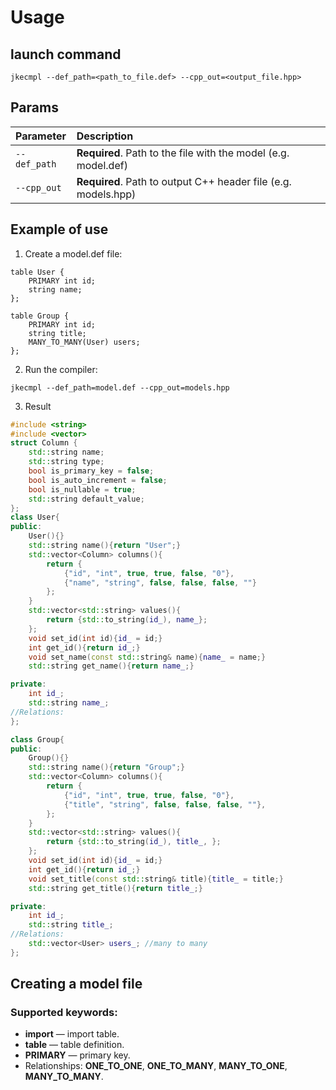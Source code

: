 # Usage
## launch command
```
jkecmpl --def_path=<path_to_file.def> --cpp_out=<output_file.hpp>
```


## Params

| Parameter    | Description                |
| :----------- | :------------------------- |
| `--def_path` | **Required**. Path to the file with the model (e.g. model.def) |
| `--cpp_out`  | **Required**. Path to output C++ header file (e.g. models.hpp) |

## Example of use
1. Create a model.def file:
```
table User {
    PRIMARY int id;
    string name;
};

table Group {
    PRIMARY int id;
    string title;
    MANY_TO_MANY(User) users;
};
```

2. Run the compiler:
```
jkecmpl --def_path=model.def --cpp_out=models.hpp
```

3. Result
```cpp
#include <string>
#include <vector>
struct Column {
	std::string name;
	std::string type;
	bool is_primary_key = false;
	bool is_auto_increment = false;
	bool is_nullable = true;
	std::string default_value;
};
class User{
public:
	User(){}
	std::string name(){return "User";}
	std::vector<Column> columns(){
		return {
			{"id", "int", true, true, false, "0"},
			{"name", "string", false, false, false, ""}
		};
	}
	std::vector<std::string> values(){
		return {std::to_string(id_), name_};
	};
	void set_id(int id){id_ = id;}
	int get_id(){return id_;}
	void set_name(const std::string& name){name_ = name;}
	std::string get_name(){return name_;}

private:
	int id_;
	std::string name_;
//Relations:
};

class Group{
public:
	Group(){}
	std::string name(){return "Group";}
	std::vector<Column> columns(){
		return {
			{"id", "int", true, true, false, "0"},
			{"title", "string", false, false, false, ""},
		};
	}
	std::vector<std::string> values(){
		return {std::to_string(id_), title_, };
	};
	void set_id(int id){id_ = id;}
	int get_id(){return id_;}
	void set_title(const std::string& title){title_ = title;}
	std::string get_title(){return title_;}

private:
	int id_;
	std::string title_;
//Relations:
	std::vector<User> users_; //many to many
};


```

## Creating a model file

### Supported keywords:
- __import__ — import table.
- __table__ — table definition.
- __PRIMARY__ — primary key.
- Relationships: __ONE_TO_ONE__, __ONE_TO_MANY__, __MANY_TO_ONE__, __MANY_TO_MANY__.


